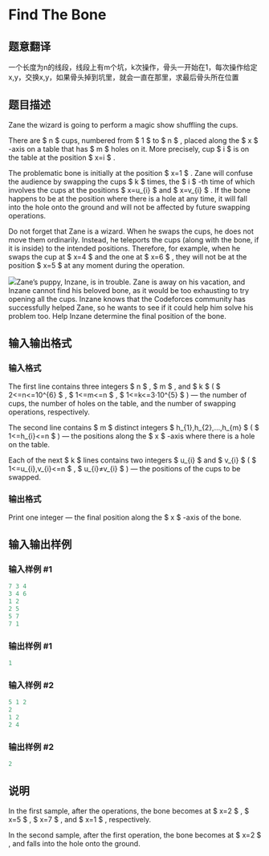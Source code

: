 # Find The Bone

## 题意翻译

一个长度为n的线段，线段上有m个坑，k次操作，骨头一开始在1，每次操作给定x,y，交换x,y，如果骨头掉到坑里，就会一直在那里，求最后骨头所在位置

## 题目描述

Zane the wizard is going to perform a magic show shuffling the cups.

There are $ n $ cups, numbered from $ 1 $ to $ n $ , placed along the $ x $ -axis on a table that has $ m $ holes on it. More precisely, cup $ i $ is on the table at the position $ x=i $ .

The problematic bone is initially at the position $ x=1 $ . Zane will confuse the audience by swapping the cups $ k $ times, the $ i $ -th time of which involves the cups at the positions $ x=u_{i} $ and $ x=v_{i} $ . If the bone happens to be at the position where there is a hole at any time, it will fall into the hole onto the ground and will not be affected by future swapping operations.

Do not forget that Zane is a wizard. When he swaps the cups, he does not move them ordinarily. Instead, he teleports the cups (along with the bone, if it is inside) to the intended positions. Therefore, for example, when he swaps the cup at $ x=4 $ and the one at $ x=6 $ , they will not be at the position $ x=5 $ at any moment during the operation.

![](https://cdn.luogu.com.cn/upload/vjudge_pic/CF796B/190b731b36b585b1537188535b06ba518cad612c.png)Zane’s puppy, Inzane, is in trouble. Zane is away on his vacation, and Inzane cannot find his beloved bone, as it would be too exhausting to try opening all the cups. Inzane knows that the Codeforces community has successfully helped Zane, so he wants to see if it could help him solve his problem too. Help Inzane determine the final position of the bone.

## 输入输出格式

### 输入格式

The first line contains three integers $ n $ , $ m $ , and $ k $ ( $ 2<=n<=10^{6} $ , $ 1<=m<=n $ , $ 1<=k<=3·10^{5} $ ) — the number of cups, the number of holes on the table, and the number of swapping operations, respectively.

The second line contains $ m $ distinct integers $ h_{1},h_{2},...,h_{m} $ ( $ 1<=h_{i}<=n $ ) — the positions along the $ x $ -axis where there is a hole on the table.

Each of the next $ k $ lines contains two integers $ u_{i} $ and $ v_{i} $ ( $ 1<=u_{i},v_{i}<=n $ , $ u_{i}≠v_{i} $ ) — the positions of the cups to be swapped.

### 输出格式

Print one integer — the final position along the $ x $ -axis of the bone.

## 输入输出样例

### 输入样例 #1

```cpp
7 3 4
3 4 6
1 2
2 5
5 7
7 1

```
### 输出样例 #1

```cpp
1
```


### 输入样例 #2

```cpp
5 1 2
2
1 2
2 4

```
### 输出样例 #2

```cpp
2
```


## 说明

In the first sample, after the operations, the bone becomes at $ x=2 $ , $ x=5 $ , $ x=7 $ , and $ x=1 $ , respectively.

In the second sample, after the first operation, the bone becomes at $ x=2 $ , and falls into the hole onto the ground.

